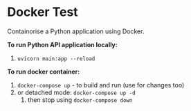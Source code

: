 # Docker Test

Containorise a Python application using Docker.

**To run Python API application locally:**

1. `uvicorn main:app --reload`

**To run docker container:**

1. `docker-compose up` - to build and run (use for changes too)
2. or detached mode: `docker-compose up -d`
   1. then stop using `docker-compose down`
